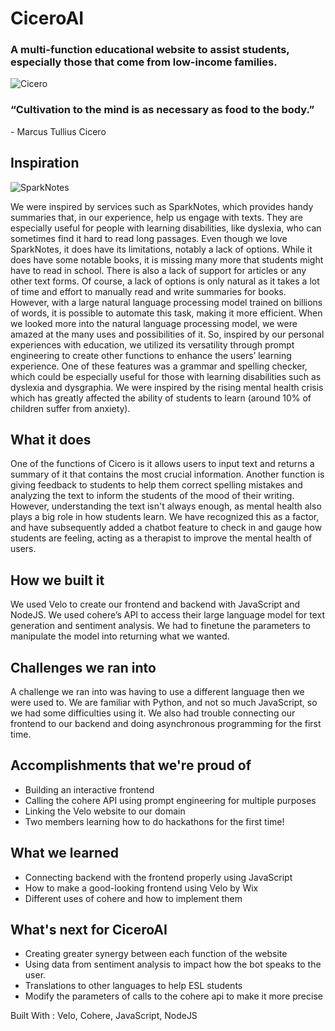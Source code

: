 # CiceroAI

### A multi-function educational website to assist students, especially those that come from low-income families.

![Cicero](https://upload.wikimedia.org/wikipedia/commons/thumb/8/8a/Bust_of_Cicero_%281st-cent._BC%29_-_Palazzo_Nuovo_-_Musei_Capitolini_-_Rome_2016.jpg/230px-Bust_of_Cicero_%281st-cent._BC%29_-_Palazzo_Nuovo_-_Musei_Capitolini_-_Rome_2016.jpg)

### “Cultivation to the mind is as necessary as food to the body.”
\- Marcus Tullius Cicero

## Inspiration
![SparkNotes](https://www.sparknotes.com/images/banner-homepage.svg)

We were inspired by services such as SparkNotes, which provides handy summaries that, in our experience, help us engage with texts. They are especially useful for people with learning disabilities, like dyslexia, who can sometimes find it hard to read long passages. Even though we love SparkNotes, it does have its limitations, notably a lack of options. While it does have some notable books, it is missing many more that students might have to read in school. There is also a lack of support for articles or any other text forms. Of course, a lack of options is only natural as it takes a lot of time and effort to manually read and write summaries for books. However, with a large natural language processing model trained on billions of words, it is possible to automate this task, making it more efficient. When we looked more into the natural language processing model, we were amazed at the many uses and possibilities of it. So, inspired by our personal experiences with education, we utilized its versatility through prompt engineering to create other functions to enhance the users’ learning experience. One of these features was a grammar and spelling checker, which could be especially useful for those with learning disabilities such as dyslexia and dysgraphia. We were inspired by the rising mental health crisis which has greatly affected the ability of students to learn (around 10% of children suffer from anxiety).
## What it does
One of the functions of Cicero is it allows users to input text and returns a summary of it that contains the most crucial information. Another function is giving feedback to students to help them correct spelling mistakes and analyzing the text to inform the students of the mood of their writing. However, understanding the text isn't always enough, as mental health also plays a big role in how students learn. We have recognized this as a factor, and have subsequently added a chatbot feature to check in and gauge how students are feeling, acting as a therapist to improve the mental health of users.
## How we built it
We used Velo to create our frontend and backend with JavaScript and NodeJS. We used cohere’s API to access their large language model for text generation and sentiment analysis. We had to finetune the parameters to manipulate the model into returning what we wanted.
## Challenges we ran into
A challenge we ran into was having to use a different language then we were used to. We are familiar with Python, and not so much JavaScript, so we had some difficulties using it. We also had trouble connecting our frontend to our backend and doing asynchronous programming for the first time.
## Accomplishments that we're proud of
- Building an interactive frontend 
- Calling the cohere API using prompt engineering for multiple purposes
- Linking the Velo website to our domain
- Two members learning how to do hackathons for the first time!
## What we learned
- Connecting backend with the frontend properly using JavaScript
- How to make a good-looking frontend using Velo by Wix
- Different uses of cohere and how to implement them
## What's next for CiceroAI
- Creating greater synergy between each function of the website
- Using data from sentiment analysis to impact how the bot speaks to the user.
- Translations to other languages to help ESL students
- Modify the parameters of calls to the cohere api to make it more precise


Built With : Velo, Cohere, JavaScript, NodeJS
